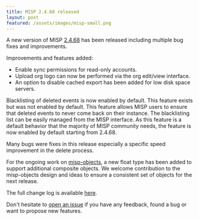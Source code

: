 ```yaml
---
title: MISP 2.4.68 released
layout: post
featured: /assets/images/misp-small.png
---
```


A new version of MISP [2.4.68](https://github.com/MISP/MISP/tree/v2.4.68) has been released including multiple bug fixes and improvements.

Improvements and features added:

- Enable sync permissions for read-only accounts.
- Upload org logo can now be performed via the org edit/view interface.
- An option to disable cached export has been added for low disk space servers.

Blacklisting of deleted events is now enabled by default. This feature exists but was not enabled by default. This feature allows MISP users to
ensure that deleted events to never come back on their instance. The blacklisting list can be easily managed from the MISP interface. As this
feature is a default behavior that the majority of MISP community needs, the feature is now enabled by default starting from 2.4.68.

Many bugs were fixes in this release especially a specific speed improvement in the delete process.

For the ongoing work on [misp-objects](https://github.com/MISP/misp-objects), a new float type has been added to support additional composite objects.
We welcome contribution to the misp-objects design and ideas to ensure a consistent set of objects for the next release.

The full change log is available [here](https://www.misp.software/Changelog.txt).

Don't hesitate to [open an issue](https://github.com/MISP/MISP/issues) if you have any feedback, found a bug or want to propose new features.
